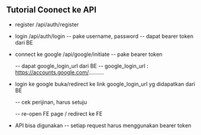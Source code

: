 ## Tutorial Coonect ke API

- register
    /api/auth/register

- login
    /api/auth/login -- pake username, password
    -- dapat bearer token dari BE

- connect ke google
    /api/google/initiate -- pake bearer token

    -- dapat google_login_url dari BE
    -- google_login_url : https://accounts.google.com/..........

- login ke google
    buka/redirect ke link google_login_url yg didapatkan dari BE

    -- cek perijinan, harus setuju

    -- re-open FE page / redirect ke FE

- API bisa digunakan
    -- setiap request harus menggunakan bearer token



